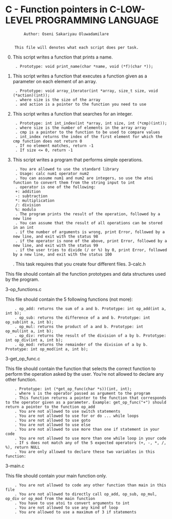 #	  C - Function pointers in C-LOW-LEVEL PROGRAMMING LANGUAGE




		    Author: Oseni Sakariyau Oluwadamilare


	    This file will denotes what each script does per task.




0. This script writes a function that prints a name.

    	. Prototype: void print_name(char *name, void (*f)(char *));


1. This script writes a function that executes a function given as a parameter on each element of an array.

    	. Prototype: void array_iterator(int *array, size_t size, void (*action)(int));
    	. where size is the size of the array
    	. and action is a pointer to the function you need to use
2. This script writes a function that searches for an integer.

    	. Prototype: int int_index(int *array, int size, int (*cmp)(int));
    	. where size is the number of elements in the array array
    	. cmp is a pointer to the function to be used to compare values
    	. int_index returns the index of the first element for which the cmp function does not return 0
    	. If no element matches, return -1
    	. If size <= 0, return -1


3. This script writes a program that performs simple operations.

    	. You are allowed to use the standard library
    	. Usage: calc num1 operator num2
    	. You can assume num1 and num2 are integers, so use the atoi function to convert them from the string input to int
    	. operator is one of the following:
        +: addition
        -: subtraction
        *: multiplication
        /: division
        %: modulo
    	. The program prints the result of the operation, followed by a new line
    	. You can assume that the result of all operations can be stored in an int
    	. if the number of arguments is wrong, print Error, followed by a new line, and exit with the status 98
    	. if the operator is none of the above, print Error, followed by a new line, and exit with the status 99
    	. if the user tries to divide (/ or %) by 0, print Error, followed by a new line, and exit with the status 100

	. This task requires that you create four different files.
3-calc.h

This file should contain all the function prototypes and data structures used by the program. 

3-op_functions.c

This file should contain the 5 following functions (not more):

    	. op_add: returns the sum of a and b. Prototype: int op_add(int a, int b);
    	. op_sub: returns the difference of a and b. Prototype: int op_sub(int a, int b);
    	. op_mul: returns the product of a and b. Prototype: int op_mul(int a, int b);
    	. op_div: returns the result of the division of a by b. Prototype: int op_div(int a, int b);
    	. op_mod: returns the remainder of the division of a by b. Prototype: int op_mod(int a, int b);

3-get_op_func.c

This file should contain the function that selects the correct function to perform the operation asked by the user. You’re not allowed to declare any other function.

    	. Prototype: int (*get_op_func(char *s))(int, int);
    	. where s is the operator passed as argument to the program
    	. This function returns a pointer to the function that corresponds to the operator given as a parameter. Example: get_op_func("+") should return a pointer to the function op_add
    	. You are not allowed to use switch statements
    	. You are not allowed to use for or do ... while loops
    	. You are not allowed to use goto
    	. You are not allowed to use else
    	. You are not allowed to use more than one if statement in your code
    	. You are not allowed to use more than one while loop in your code
    	. If s does not match any of the 5 expected operators (+, -, *, /, %), return NULL
    	. You are only allowed to declare these two variables in this function:

3-main.c

This file should contain your main function only.

    	. You are not allowed to code any other function than main in this file
    	. You are not allowed to directly call op_add, op_sub, op_mul, op_div or op_mod from the main function
    	. You have to use atoi to convert arguments to int
    	. You are not allowed to use any kind of loop
    	. You are allowed to use a maximum of 3 if statements

